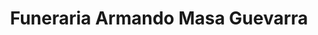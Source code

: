 ---
title: "Funeraria Armando Masa Guevarra"
url: /san-pablo/funeraria-armando-masa-guevarra/
shop: Bestattungen
---